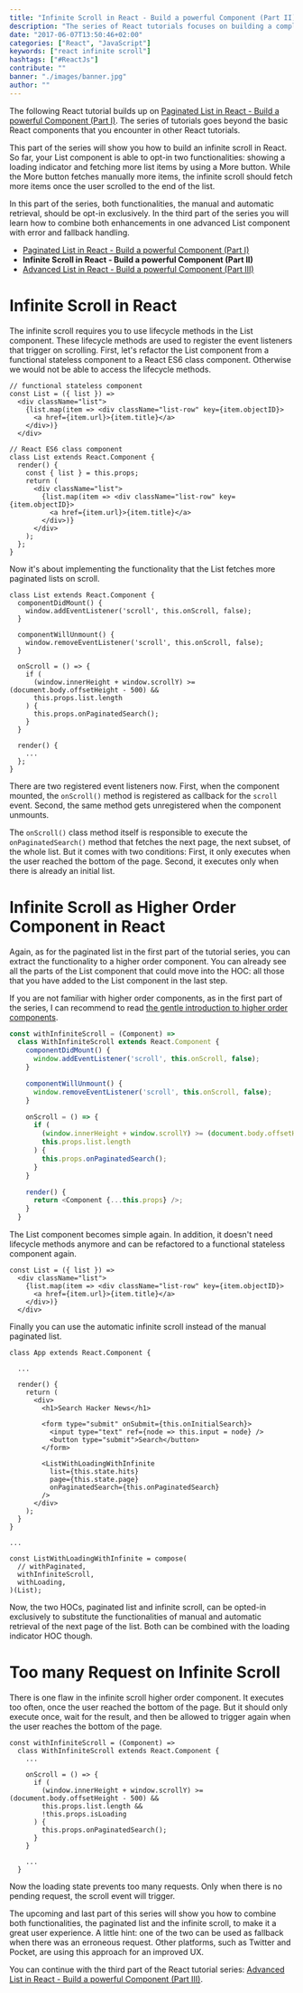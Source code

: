 ```yaml
---
title: "Infinite Scroll in React - Build a powerful Component (Part II)"
description: "The series of React tutorials focuses on building a complex yet elegant and powerful React component. It attempts to go beyond the fundamentals in React.js. This part introduces infinite scroll in React in an elegant way by using higher order components. You will implement an infinite scrolling higher order component ..."
date: "2017-06-07T13:50:46+02:00"
categories: ["React", "JavaScript"]
keywords: ["react infinite scroll"]
hashtags: ["#ReactJs"]
contribute: ""
banner: "./images/banner.jpg"
author: ""
---
```


<Sponsorship />

The following React tutorial builds up on [Paginated List in React - Build a powerful Component (Part I)](https://www.robinwieruch.de/react-paginated-list). The series of tutorials goes beyond the basic React components that you encounter in other React tutorials.

This part of the series will show you how to build an infinite scroll in React. So far, your List component is able to opt-in two functionalities: showing a loading indicator and fetching more list items by using a More button. While the More button fetches manually more items, the infinite scroll should fetch more items once the user scrolled to the end of the list.

In this part of the series, both functionalities, the manual and automatic retrieval, should be opt-in exclusively. In the third part of the series you will learn how to combine both enhancements in one advanced List component with error and fallback handling.

* [Paginated List in React - Build a powerful Component (Part I)](https://www.robinwieruch.de/react-paginated-list)
* **Infinite Scroll in React - Build a powerful Component (Part II)**
* [Advanced List in React - Build a powerful Component (Part III)](https://www.robinwieruch.de/react-advanced-list-component)

# Infinite Scroll in React

The infinite scroll requires you to use lifecycle methods in the List component. These lifecycle methods are used to register the event listeners that trigger on scrolling. First, let's refactor the List component from a functional stateless component to a React ES6 class component. Otherwise we would not be able to access the lifecycle methods.

```javascript{10,11,12,13,14,15,16,17,18,19,20,21,22}
// functional stateless component
const List = ({ list }) =>
  <div className="list">
    {list.map(item => <div className="list-row" key={item.objectID}>
      <a href={item.url}>{item.title}</a>
    </div>)}
  </div>

// React ES6 class component
class List extends React.Component {
  render() {
    const { list } = this.props;
    return (
      <div className="list">
        {list.map(item => <div className="list-row" key={item.objectID}>
          <a href={item.url}>{item.title}</a>
        </div>)}
      </div>
    );
  };
}
```

Now it's about implementing the functionality that the List fetches more paginated lists on scroll.

```javascript{2,3,4,6,7,8,10,11,12,13,14,15,16,17}
class List extends React.Component {
  componentDidMount() {
    window.addEventListener('scroll', this.onScroll, false);
  }

  componentWillUnmount() {
    window.removeEventListener('scroll', this.onScroll, false);
  }

  onScroll = () => {
    if (
      (window.innerHeight + window.scrollY) >= (document.body.offsetHeight - 500) &&
      this.props.list.length
    ) {
      this.props.onPaginatedSearch();
    }
  }

  render() {
    ...
  };
}
```

There are two registered event listeners now. First, when the component mounted, the `onScroll()` method is registered as callback for the `scroll` event. Second, the same method gets unregistered when the component unmounts.

The `onScroll()` class method itself is responsible to execute the `onPaginatedSearch()` method that fetches the next page, the next subset, of the whole list. But it comes with two conditions: First, it only executes when the user reached the bottom of the page. Second, it executes only when there is already an initial list.

# Infinite Scroll as Higher Order Component in React

Again, as for the paginated list in the first part of the tutorial series, you can extract the functionality to a higher order component. You can already see all the parts of the List component that could move into the HOC: all those that you have added to the List component in the last step.

If you are not familiar with higher order components, as in the first part of the series, I can recommend to read [the gentle introduction to higher order components](https://www.robinwieruch.de/gentle-introduction-higher-order-components/).

```javascript
const withInfiniteScroll = (Component) =>
  class WithInfiniteScroll extends React.Component {
    componentDidMount() {
      window.addEventListener('scroll', this.onScroll, false);
    }

    componentWillUnmount() {
      window.removeEventListener('scroll', this.onScroll, false);
    }

    onScroll = () => {
      if (
        (window.innerHeight + window.scrollY) >= (document.body.offsetHeight - 500) &&
        this.props.list.length
      ) {
        this.props.onPaginatedSearch();
      }
    }

    render() {
      return <Component {...this.props} />;
    }
  }
```

The List component becomes simple again. In addition, it doesn't need lifecycle methods anymore and can be refactored to a functional stateless component again.

```javascript{1,2,3,4,5,6,7}
const List = ({ list }) =>
  <div className="list">
    {list.map(item => <div className="list-row" key={item.objectID}>
      <a href={item.url}>{item.title}</a>
    </div>)}
  </div>
```

Finally you can use the automatic infinite scroll instead of the manual paginated list.

```javascript{15,19,27,28,29}
class App extends React.Component {

  ...

  render() {
    return (
      <div>
        <h1>Search Hacker News</h1>

        <form type="submit" onSubmit={this.onInitialSearch}>
          <input type="text" ref={node => this.input = node} />
          <button type="submit">Search</button>
        </form>

        <ListWithLoadingWithInfinite
          list={this.state.hits}
          page={this.state.page}
          onPaginatedSearch={this.onPaginatedSearch}
        />
      </div>
    );
  }
}

...

const ListWithLoadingWithInfinite = compose(
  // withPaginated,
  withInfiniteScroll,
  withLoading,
)(List);
```

Now, the two HOCs, paginated list and infinite scroll, can be opted-in exclusively to substitute the functionalities of manual and automatic retrieval of the next page of the list. Both can be combined with the loading indicator HOC though.

# Too many Request on Infinite Scroll

There is one flaw in the infinite scroll higher order component. It executes too often, once the user reached the bottom of the page. But it should only execute once, wait for the result, and then be allowed to trigger again when the user reaches the bottom of the page.

```javascript{9}
const withInfiniteScroll = (Component) =>
  class WithInfiniteScroll extends React.Component {
    ...

    onScroll = () => {
      if (
        (window.innerHeight + window.scrollY) >= (document.body.offsetHeight - 500) &&
        this.props.list.length &&
        !this.props.isLoading
      ) {
        this.props.onPaginatedSearch();
      }
    }

    ...
  }
```

Now the loading state prevents too many requests. Only when there is no pending request, the scroll event will trigger.

<Divider />

The upcoming and last part of this series will show you how to combine both functionalities, the paginated list and the infinite scroll, to make it a great user experience. A little hint: one of the two can be used as fallback when there was an erroneous request. Other platforms, such as Twitter and Pocket, are using this approach for an improved UX.

You can continue with the third part of the React tutorial series: [Advanced List in React - Build a powerful Component (Part III)](https://www.robinwieruch.de/react-advanced-list-component).
